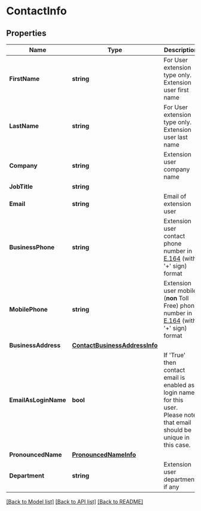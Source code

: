 # ContactInfo

## Properties

Name | Type | Description | Notes
------------ | ------------- | ------------- | -------------
**FirstName** | **string** | For User extension type only. Extension user first name | 
**LastName** | **string** | For User extension type only. Extension user last name | [optional] 
**Company** | **string** | Extension user company name | [optional] 
**JobTitle** | **string** |  | [optional] 
**Email** | **string** | Email of extension user | 
**BusinessPhone** | **string** | Extension user contact phone number in [E.164](https://www.itu.int/rec/T-REC-E.164-201011-I) (with &#39;+&#39; sign) format | [optional] 
**MobilePhone** | **string** | Extension user mobile (**non** Toll Free) phone number in [E.164](https://www.itu.int/rec/T-REC-E.164-201011-I) (with &#39;+&#39; sign) format | [optional] 
**BusinessAddress** | [**ContactBusinessAddressInfo**](ContactBusinessAddressInfo.md) |  | [optional] 
**EmailAsLoginName** | **bool** | If &#39;True&#39; then contact email is enabled as login name for this user. Please note that email should be unique in this case. | [optional] [default to false]
**PronouncedName** | [**PronouncedNameInfo**](PronouncedNameInfo.md) |  | [optional] 
**Department** | **string** | Extension user department, if any | [optional] 

[[Back to Model list]](../README.md#documentation-for-models) [[Back to API list]](../README.md#documentation-for-api-endpoints) [[Back to README]](../README.md)


